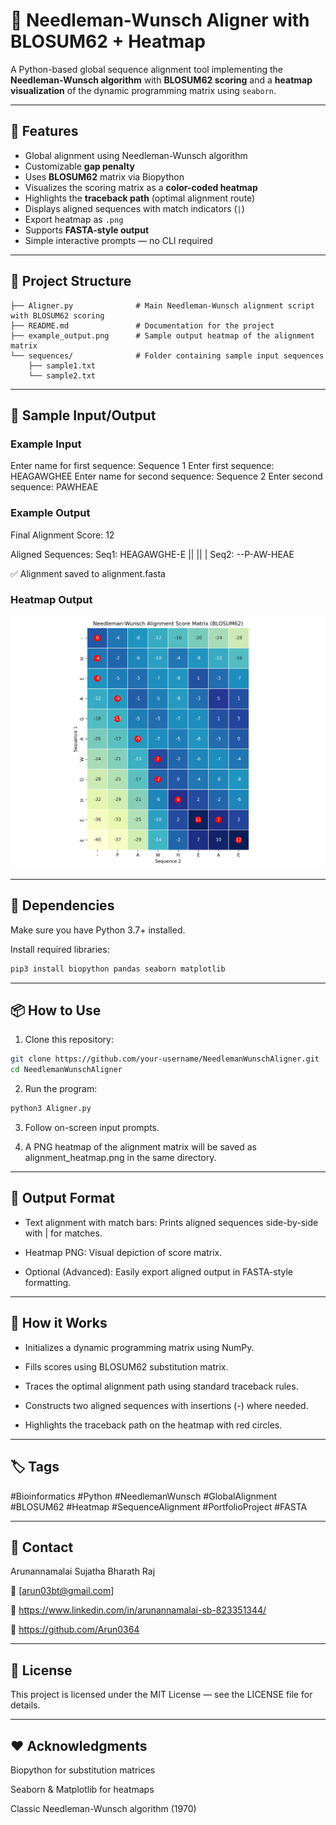 # 🧬 Needleman-Wunsch Aligner with BLOSUM62 + Heatmap

A Python-based global sequence alignment tool implementing the **Needleman-Wunsch algorithm** with **BLOSUM62 scoring** and a **heatmap visualization** of the dynamic programming matrix using `seaborn`.

---

## 📌 Features

- Global alignment using Needleman-Wunsch algorithm
- Customizable **gap penalty**
- Uses **BLOSUM62** matrix via Biopython
- Visualizes the scoring matrix as a **color-coded heatmap**
- Highlights the **traceback path** (optimal alignment route)
- Displays aligned sequences with match indicators (`|`)
- Export heatmap as `.png`
- Supports **FASTA-style output**
- Simple interactive prompts — no CLI required

---

## 🚀 Project Structure

```NeedlemanWunschAligner/
├── Aligner.py              # Main Needleman-Wunsch alignment script with BLOSUM62 scoring
├── README.md               # Documentation for the project
├── example_output.png      # Sample output heatmap of the alignment matrix
└── sequences/              # Folder containing sample input sequences
    ├── sample1.txt
    └── sample2.txt
```
---

## 🧪 Sample Input/Output

### Example Input

Enter name for first sequence: Sequence 1
Enter first sequence: HEAGAWGHEE
Enter name for second sequence: Sequence 2
Enter second sequence: PAWHEAE

### Example Output

Final Alignment Score: 12

Aligned Sequences:
Seq1: HEAGAWGHE-E
          || || |
Seq2: --P-AW-HEAE

✅ Alignment saved to alignment.fasta

### Heatmap Output

<p align="center">
  <img src="alignment_heatmap.png" width="600" alt="Heatmap">
</p>

---

## 🧰 Dependencies

Make sure you have Python 3.7+ installed.

Install required libraries:

```bash
pip3 install biopython pandas seaborn matplotlib

```
---

## 📦 How to Use
1. Clone this repository:

```bash
git clone https://github.com/your-username/NeedlemanWunschAligner.git
cd NeedlemanWunschAligner

```
2. Run the program:

```bash
python3 Aligner.py

```
3. Follow on-screen input prompts.

4. A PNG heatmap of the alignment matrix will be saved as alignment_heatmap.png in the same directory.

---

## 📄 Output Format

+ Text alignment with match bars: Prints aligned sequences side-by-side with | for matches.

+ Heatmap PNG: Visual depiction of score matrix.

+ Optional (Advanced): Easily export aligned output in FASTA-style formatting.

---

## 🧠 How it Works

* Initializes a dynamic programming matrix using NumPy.

* Fills scores using BLOSUM62 substitution matrix.

* Traces the optimal alignment path using standard traceback rules.

* Constructs two aligned sequences with insertions (-) where needed.

* Highlights the traceback path on the heatmap with red circles.

---

## 🏷️ Tags

#Bioinformatics #Python #NeedlemanWunsch #GlobalAlignment #BLOSUM62 #Heatmap #SequenceAlignment #PortfolioProject #FASTA

---

## 👤 Contact

Arunannamalai Sujatha Bharath Raj

📧 [arun03bt@gmail.com]

🔗 https://www.linkedin.com/in/arunannamalai-sb-823351344/

🐙 https://github.com/Arun0364

---

## 📄 License

This project is licensed under the MIT License — see the LICENSE file for details.

---

## ❤️ Acknowledgments

Biopython for substitution matrices

Seaborn & Matplotlib for heatmaps

Classic Needleman-Wunsch algorithm (1970)








